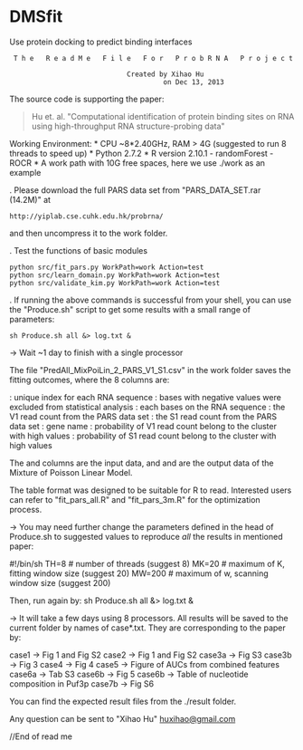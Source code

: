 # DMSfit
Use protein docking to predict binding interfaces

 
     T h e   R e a d M e   F i l e   F o r   P r o b R N A   P r o j e c t

                                 Created by Xihao Hu 
		                                  on Dec 13, 2013

 The source code is supporting the paper:
 > Hu et. al. "Computational identification of protein binding sites on
               RNA using high-throughput RNA structure-probing data"

 Working Environment:
    * CPU ~8*2.40GHz, RAM > 4G (suggested to run 8 threads to speed up)
    * Python 2.7.2 
    * R version 2.10.1
         - randomForest
         - ROCR
    * A work path with 10G free spaces, here we use ./work as an example
    
. Please download the full PARS data set from "PARS_DATA_SET.rar (14.2M)" at

    http://yiplab.cse.cuhk.edu.hk/probrna/

 and then uncompress it to the work folder.

. Test the functions of basic modules

	python src/fit_pars.py WorkPath=work Action=test
	python src/learn_domain.py WorkPath=work Action=test
	python src/validate_kim.py WorkPath=work Action=test

. If running the above commands is successful from your shell, you can use the
 "Produce.sh" script to get some results with a small range of parameters:

	sh Produce.sh all &> log.txt &

-> Wait ~1 day to finish with a single processor

 The file "PredAll_MixPoiLin_2_PARS_V1_S1.csv" in the work folder saves the 
 fitting outcomes, where the 8 columns are: 

 <index>:	unique index for each RNA sequence
 <tag>:		bases with negative values were excluded from statistical analysis
 <seq>:		each bases on the RNA sequence
 <v1>:		the V1 read count from the PARS data set
 <s1>:		the S1 read count from the PARS data set
 <gene>:	gene name
 <pbv>:		probability of V1 read count belong to the cluster with high values 
 <pbs>:		probability of S1 read count belong to the cluster with high values 

 The <v1> and <s1> columns are the input data, and <pbv> and <pbs> are the 
 output data of the Mixture of Poisson Linear Model.

 The table format was designed to be suitable for R to read. Interested users
 can refer to "fit_pars_all.R" and "fit_pars_3m.R" for the optimization process.

-> You may need further change the parameters defined in the head of Produce.sh 
 to suggested values to reproduce *all* the results in mentioned paper:
 
  #!/bin/sh
  TH=8     # number of threads (suggest 8)
  MK=20    # maximum of K, fitting window size (suggest 20)
  MW=200   # maximum of w, scanning window size (suggest 200)

 Then, run again by: sh Produce.sh all &> log.txt &
 
-> It will take a few days using 8 processors. All results will be saved to the
 current folder by names of case*.txt. They are corresponding to the paper by:
 
 case1  -> Fig 1 and Fig S2
 case2  -> Fig 1 and Fig S2
 case3a -> Fig S3
 case3b -> Fig 3
 case4  -> Fig 4
 case5  -> Figure of AUCs from combined features
 case6a -> Tab S3
 case6b -> Fig 5
 case6b -> Table of nucleotide composition in Puf3p
 case7b -> Fig S6

 You can find the expected result files from the ./result folder.

 Any question can be sent to "Xihao Hu" <huxihao@gmail.com> 

//End of read me


